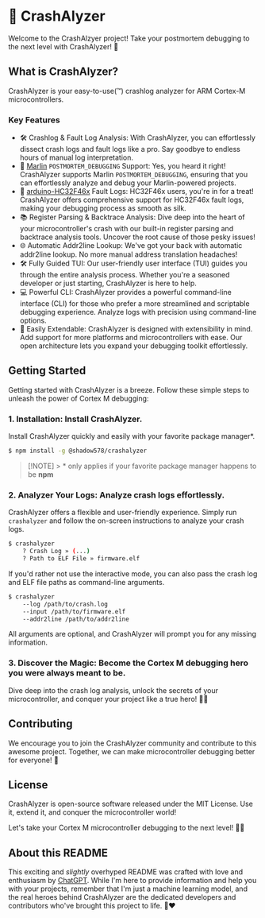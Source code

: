 # 🚀 CrashAlyzer

Welcome to the CrashAlzyer project!
Take your postmortem debugging to the next level with CrashAlyzer! 🎉

## What is CrashAlyzer?

CrashAlyzer is your easy-to-use(™) crashlog analyzer for ARM Cortex-M microcontrollers.

### Key Features

- 🛠️ Crashlog & Fault Log Analysis: With CrashAlyzer, you can effortlessly dissect crash logs and fault logs like a pro. Say goodbye to endless hours of manual log interpretation.
- 🚀 [Marlin](https://github.com/MarlinFirmware/Marlin/) `POSTMORTEM_DEBUGGING` Support: Yes, you heard it right! CrashAlyzer supports Marlin `POSTMORTEM_DEBUGGING`, ensuring that you can effortlessly analyze and debug your Marlin-powered projects.
- 🧐 [arduino-HC32F46x](https://github.com/shadow578/framework-arduino-hc32f46x/) Fault Logs: HC32F46x users, you're in for a treat! CrashAlyzer offers comprehensive support for HC32F46x fault logs, making your debugging process as smooth as silk.
- 📚 Register Parsing & Backtrace Analysis: Dive deep into the heart of your microcontroller's crash with our built-in register parsing and backtrace analysis tools. Uncover the root cause of those pesky issues!
- 🌐 Automatic Addr2line Lookup: We've got your back with automatic addr2line lookup. No more manual address translation headaches!
- 🛠️ Fully Guided TUI: Our user-friendly user interface (TUI) guides you through the entire analysis process. Whether you're a seasoned developer or just starting, CrashAlyzer is here to help.
- 💻 Powerful CLI: CrashAlyzer provides a powerful command-line interface (CLI) for those who prefer a more streamlined and scriptable debugging experience. Analyze logs with precision using command-line options.
- 🧩 Easily Extendable: CrashAlyzer is designed with extensibility in mind. Add support for more platforms and microcontrollers with ease. Our open architecture lets you expand your debugging toolkit effortlessly.

## Getting Started

Getting started with CrashAlyzer is a breeze. Follow these simple steps to unleash the power of Cortex M debugging:

### 1. **Installation**: Install CrashAlyzer.

Install CrashAlyzer quickly and easily with your favorite package manager\*.

```bash
$ npm install -g @shadow578/crashalyzer
```

> [!NOTE] > \* only applies if your favorite package manager happens to be **npm**

### 2. **Analyzer Your Logs**: Analyze crash logs effortlessly.

CrashAlyzer offers a flexible and user-friendly experience.
Simply run `crashalyzer` and follow the on-screen instructions to analyze your crash logs.

```bash
$ crashalyzer
    ? Crash Log » (...)
    ? Path to ELF File » firmware.elf
```

If you'd rather not use the interactive mode, you can also pass the crash log and ELF file paths as command-line arguments.

```bash
$ crashalyzer
    --log /path/to/crash.log
    --input /path/to/firmware.elf
    --addr2line /path/to/addr2line
```

All arguments are optional, and CrashAlyzer will prompt you for any missing information.

### 3. **Discover the Magic**: Become the Cortex M debugging hero you were always meant to be.

Dive deep into the crash log analysis, unlock the secrets of your microcontroller, and conquer your project like a true hero! 🦸‍♂️

## Contributing

We encourage you to join the CrashAlyzer community and contribute to this awesome project. Together, we can make microcontroller debugging better for everyone! 🤝

## License

CrashAlyzer is open-source software released under the MIT License. Use it, extend it, and conquer the microcontroller world!

Let's take your Cortex M microcontroller debugging to the next level! 🚀✨

## About this README

This exciting and _slightly_ overhyped README was crafted with love and enthusiasm by [ChatGPT](https://openai.com/chatgpt). While I'm here to provide information and help you with your projects, remember that I'm just a machine learning model, and the real heroes behind CrashAlyzer are the dedicated developers and contributors who've brought this project to life. 🤖❤️
